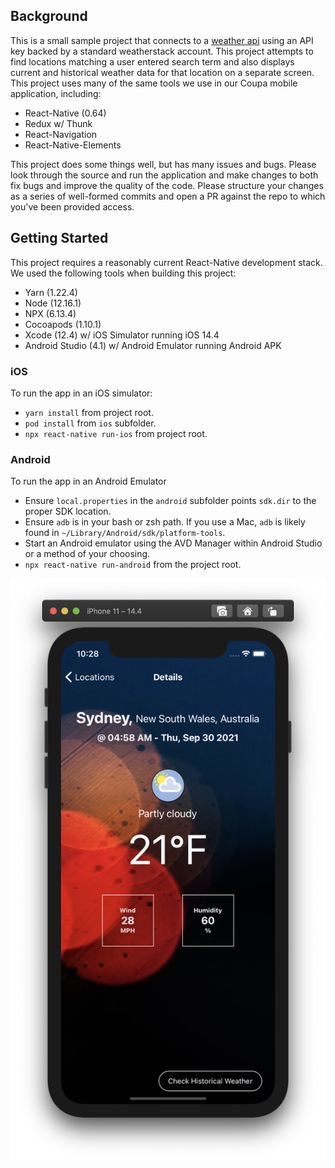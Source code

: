 ## Background

This is a small sample project that connects to a [weather api](https://weatherstack.com/documentation) using an API key backed by a standard weatherstack account. This project attempts to find locations matching a user entered search term and also displays current and historical weather data for that location on a separate screen. This project uses many of the same tools we use in our Coupa mobile application, including:

- React-Native (0.64)
- Redux w/ Thunk
- React-Navigation
- React-Native-Elements

This project does some things well, but has many issues and bugs. Please look through the source and run the application and make changes to both fix bugs and improve the quality of the code. Please structure your changes as a series of well-formed commits and open a PR against the repo to which you've been provided access.

## Getting Started

This project requires a reasonably current React-Native development stack. We used the following tools when building this project:

- Yarn (1.22.4)
- Node (12.16.1)
- NPX (6.13.4)
- Cocoapods (1.10.1)
- Xcode (12.4) w/ iOS Simulator running iOS 14.4
- Android Studio (4.1) w/ Android Emulator running Android APK

### iOS

To run the app in an iOS simulator:

- `yarn install` from project root.
- `pod install` from `ios` subfolder.
- `npx react-native run-ios` from project root.

### Android

To run the app in an Android Emulator

- Ensure `local.properties` in the `android` subfolder points `sdk.dir` to the proper SDK location.
- Ensure `adb` is in your bash or zsh path. If you use a Mac, `adb` is likely found in `~/Library/Android/sdk/platform-tools`.
- Start an Android emulator using the AVD Manager within Android Studio or a method of your choosing.
- `npx react-native run-android` from the project root.

![ScreenShot](https://raw.githubusercontent.com/Swadreams/react-native-weather-app/main/screenshots/Screenshot%202021-09-30%20at%2010.28.30%20AM.png)
